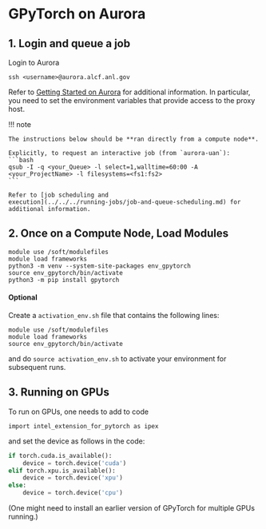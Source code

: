 # GPyTorch on Aurora

## 1. Login and queue a job
Login to Aurora
```
ssh <username>@aurora.alcf.anl.gov
```
Refer to [Getting Started on Aurora](../../getting-started-on-aurora.md) for additional information. In particular, you need to set the environment variables that provide access to the proxy host.

!!! note

    The instructions below should be **ran directly from a compute node**.

    Explicitly, to request an interactive job (from `aurora-uan`):
    ```bash
    qsub -I -q <your_Queue> -l select=1,walltime=60:00 -A <your_ProjectName> -l filesystems=<fs1:fs2>
    ```

    Refer to [job scheduling and
    execution](../../../running-jobs/job-and-queue-scheduling.md) for
    additional information.

## 2. Once on a Compute Node, Load Modules

```
module use /soft/modulefiles
module load frameworks
python3 -m venv --system-site-packages env_gpytorch
source env_gpytorch/bin/activate
python3 -m pip install gpytorch
```

#### Optional
Create a `activation_env.sh` file that contains the following lines:
```
module use /soft/modulefiles
module load frameworks
source env_gpytorch/bin/activate
``` 
and do `source activation_env.sh` to activate your environment for subsequent runs.

## 3. Running on GPUs
To run on GPUs, one needs to add to code
```
import intel_extension_for_pytorch as ipex
 ```
and set the device as follows in the code:

```python
if torch.cuda.is_available():
    device = torch.device('cuda')
elif torch.xpu.is_available():
    device = torch.device('xpu')
else: 
    device = torch.device('cpu')
```
(One might need to install an earlier version of GPyTorch for multiple GPUs running.)
